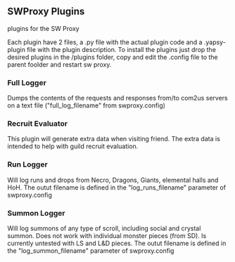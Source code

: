 ## SWProxy Plugins
plugins for the SW Proxy

Each plugin have 2 files, a .py file with the actual plugin code and a .yapsy-plugin file with the plugin description. 
To install the plugins just drop the desired plugins  in the /plugins folder, copy and edit the .config file to the parent foolder and restart sw proxy.

### Full Logger
Dumps the contents of the requests and responses from/to com2us servers on a text file ("full_log_filename" from swproxy.config)

### Recruit Evaluator
This plugin will generate extra data when visiting friend. The extra data is intended to help with guild recruit evaluation.

### Run Logger
Will log runs and drops from Necro, Dragons, Giants, elemental halls and HoH. The outut filename is defined in the "log_runs_filename" parameter of swproxy.config  

### Summon Logger
Will log summons of any type of scroll, including social and crystal summon. Does not work with individual monster pieces (from SD). Is currently untested with LS and L&D pieces. The outut filename is defined in the "log_summon_filename" parameter of swproxy.config
